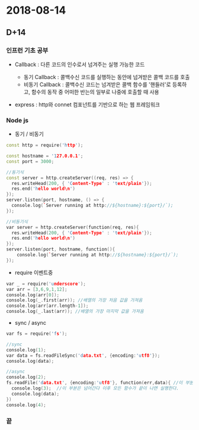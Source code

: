 # 2018-08-14 #
## D+14 ##

### 인프런 기초 공부 ###
- Callback : 다른 코드의 인수로서 넘겨주는 실행 가능한 코드
  - 동기 Callback : 콜백수신 코드를 실행하는 동안에 넘겨받은 콜백 코드를 호출
  - 비동기 Callback : 콜백수신 코드는 넘겨받은 콜백 함수를 '핸들러'로 등록하고, 함수의 동작 중 어떠한 반는의 일부로 나중에 호출할 때 사용

- express : http와 connet 컴포넌트를 기반으로 하는 웹 프레임워크


### Node js ###
- 동기 / 비동기
```cpp
const http = require('http');

const hostname = '127.0.0.1';
const port = 3000;

//동기식
const server = http.createServer((req, res) => {
  res.writeHead(200, { 'Content-Type' : 'text/plain'});
  res.end('hello world\n')
});
server.listen(port, hostname, () => {
  console.log(`Server running at http://${hostname}:${port}/`);
});

//비동기식
var server = http.createServer(function(req, res){
  res.writeHead(200, { 'Content-Type' : 'text/plain'});
  res.end('hello world\n')
});
server.listen(port, hostname, function(){
    console.log(`Server running at http://${hostname}:${port}/`);
});
```

- require 이벤트중
```cpp
var _ = require('underscore');
var arr = [3,6,9,1,12];
console.log(arr[0]);
console.log(_.first(arr)); //배열의 가장 처음 값을 가져옴
console.log(arr[arr.length-1]);
console.log(_.last(arr)); //배열의 가장 마지막 값을 가져옴
```

- sync / async
```cpp
var fs = require('fs');

//sync
console.log(1);
var data = fs.readFileSync('data.txt', {encoding:'utf8'});
console.log(data);

//async
console.log(2);
fs.readFile('data.txt', {encoding:'utf8'}, function(err,data){ //이 부분을 읽고
  console.log(3);  //이 부분은 넘어간다 이후 모든 함수가 끝이 나면 실행한다.
  console.log(data);
})
console.log(4);
```


### 끝 ###
